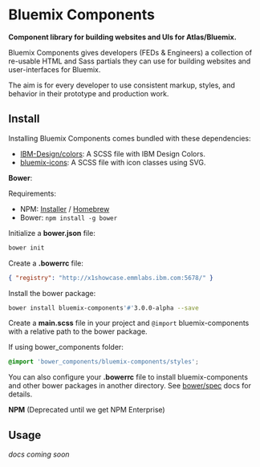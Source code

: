 # Bluemix Components

**Component library for building websites and UIs for Atlas/Bluemix.**

Bluemix Components gives developers (FEDs & Engineers) a collection of re-usable HTML and Sass partials they can use for building websites and user-interfaces for Bluemix.

The aim is for every developer to use consistent markup, styles, and behavior in their prototype and production work.

## Install

Installing Bluemix Components comes bundled with these dependencies:

- [IBM-Design/colors](https://github.com/IBM-Design/colors): A SCSS file with IBM Design Colors.
- [bluemix-icons](https://github.ibm.com/Bluemix/bluemix-icons): A SCSS file with icon classes using SVG.

**Bower**:

Requirements:
* NPM: [Installer](https://nodejs.org/en/) / [Homebrew](http://blog.teamtreehouse.com/install-node-js-npm-mac)
* Bower: `npm install -g bower`

Initialize a **bower.json** file:
```bash
bower init
```

Create a **.bowerrc** file:
```json
{ "registry": "http://x1showcase.emmlabs.ibm.com:5678/" }
```

Install the bower package:

```bash
bower install bluemix-components'#'3.0.0-alpha --save
```

Create a **main.scss** file in your project and `@import` bluemix-components with a relative path to the bower package.

If using bower_components folder:
```scss
@import 'bower_components/bluemix-components/styles';
```

You can also configure your **.bowerrc** file to install bluemix-components and other bower packages in another directory. See [bower/spec](https://github.com/bower/spec/blob/master/config.md#directory) docs for details.

**NPM** (Deprecated until we get NPM Enterprise)

## Usage

*docs coming soon*

